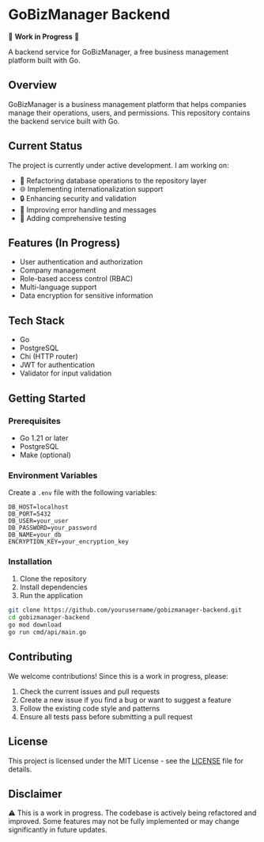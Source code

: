 # GoBizManager Backend

🚧 **Work in Progress** 🚧

A backend service for GoBizManager, a free business management platform built with Go.

## Overview

GoBizManager is a business management platform that helps companies manage their operations, users, and permissions. This repository contains the backend service built with Go.

## Current Status

The project is currently under active development. I am working on:

- 🔄 Refactoring database operations to the repository layer
- 🌐 Implementing internationalization support
- 🔒 Enhancing security and validation
- 📝 Improving error handling and messages
- 🧪 Adding comprehensive testing

## Features (In Progress)

- User authentication and authorization
- Company management
- Role-based access control (RBAC)
- Multi-language support
- Data encryption for sensitive information

## Tech Stack

- Go
- PostgreSQL
- Chi (HTTP router)
- JWT for authentication
- Validator for input validation

## Getting Started

### Prerequisites

- Go 1.21 or later
- PostgreSQL
- Make (optional)

### Environment Variables

Create a `.env` file with the following variables:

```env
DB_HOST=localhost
DB_PORT=5432
DB_USER=your_user
DB_PASSWORD=your_password
DB_NAME=your_db
ENCRYPTION_KEY=your_encryption_key
```

### Installation

1. Clone the repository
2. Install dependencies
3. Run the application

```bash
git clone https://github.com/yourusername/gobizmanager-backend.git
cd gobizmanager-backend
go mod download
go run cmd/api/main.go
```

## Contributing

We welcome contributions! Since this is a work in progress, please:

1. Check the current issues and pull requests
2. Create a new issue if you find a bug or want to suggest a feature
3. Follow the existing code style and patterns
4. Ensure all tests pass before submitting a pull request

## License

This project is licensed under the MIT License - see the [LICENSE](LICENSE) file for details.

## Disclaimer

⚠️ This is a work in progress. The codebase is actively being refactored and improved. Some features may not be fully implemented or may change significantly in future updates. 